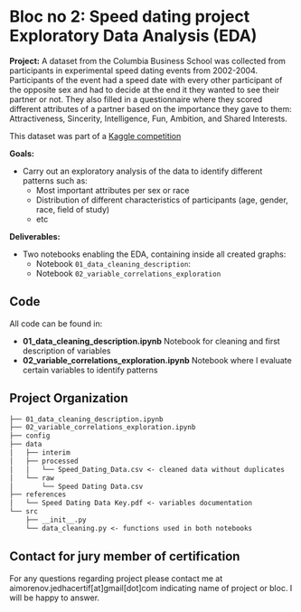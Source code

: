 **Bloc no 2: Speed dating project**  
Exploratory Data Analysis (EDA)
==============================  

**Project:**  A dataset from the Columbia Business School was collected from participants in experimental speed dating events from 2002-2004. Participants of the event had a speed date with every other participant of the opposite sex and had to decide at the end it they wanted to see their partner or not. They also filled in a questionnaire where they scored different attributes of  a partner based on the importance they gave to them: Attractiveness, Sincerity, Intelligence, Fun, Ambition, and Shared Interests.  

This dataset was part of a [Kaggle competition](https://www.kaggle.com/datasets/annavictoria/speed-dating-experiment)

**Goals:**   

* Carry out an exploratory analysis of the data to identify different patterns such as:
    - Most important attributes per sex or race
    - Distribution of different characteristics of participants (age, gender, race, field of study)
    - etc

**Deliverables:** 

* Two notebooks enabling the EDA, containing inside all created graphs:
    - Notebook `01_data_cleaning_description`: 
    - Notebook  `02_variable_correlations_exploration`


Code
------------  
All code can be found in: 
* **01_data_cleaning_description.ipynb** Notebook for cleaning and first description of variables  
* **02_variable_correlations_exploration.ipynb** Notebook  where I evaluate certain variables to identify patterns 





Project Organization
------------

```markdown
├── 01_data_cleaning_description.ipynb
├── 02_variable_correlations_exploration.ipynb
├── config
├── data
│   ├── interim
│   ├── processed
│   │   └── Speed_Dating_Data.csv <- cleaned data without duplicates
│   └── raw
│       └── Speed Dating Data.csv
├── references
│   └── Speed Dating Data Key.pdf <- variables documentation
└── src
    ├── __init__.py
    └── data_cleaning.py <- functions used in both notebooks
```
Contact for jury member of certification
------------ 
For any questions regarding project please contact me at aimorenov.jedhacertif[at]gmail[dot]com indicating name of project or bloc. I will be happy to answer.
